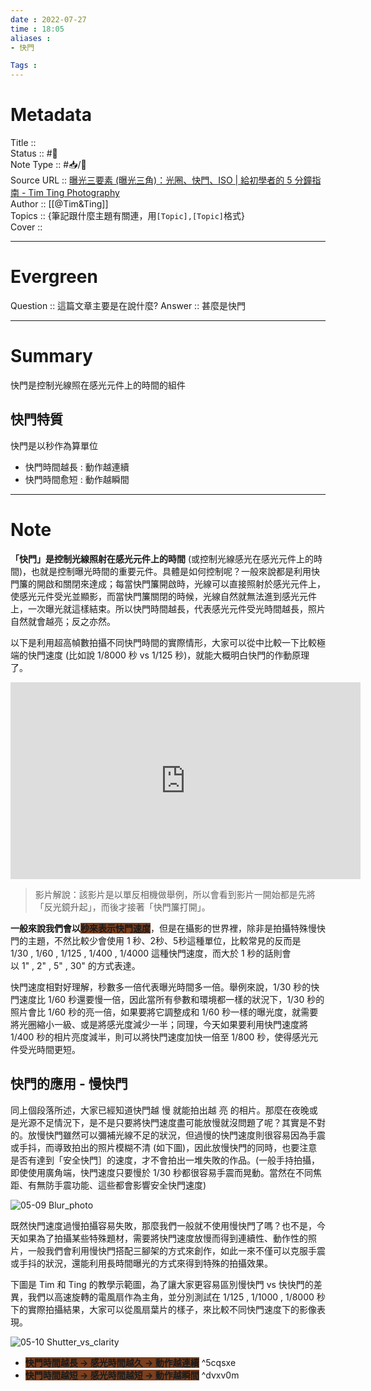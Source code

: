 ```yaml
---
date : 2022-07-27
time : 18:05
aliases :
- 快門

Tags : 
---
```

# Metadata
Title :: <br>
Status :: #🌱 <br>
Note Type :: #📥/📰<br>
Source URL :: [曝光三要素 (曝光三角)：光圈、快門、ISO | 給初學者的 5 分鐘指南 - Tim Ting Photography](https://timtingphotography.com/exposure-triangle/)<br>
Author :: [[@Tim&Ting]]<br>
Topics :: {筆記跟什麼主題有關連，用`[Topic],[Topic]`格式}<br>
Cover ::

---
# Evergreen
Question :: 這篇文章主要是在說什麼?
Answer :: 甚麼是快門

---

# Summary
快門是控制光線照在感光元件上的時間的組件

## 快門特質
快門是以秒作為算單位

- 快門時間越長 : 動作越連續 
- 快門時間愈短 : 動作越瞬間 

---

# Note

**「快門」是控制光線照射在感光元件上的時間** (或控制光線感光在感光元件上的時間)，也就是控制曝光時間的重要元件。具體是如何控制呢？一般來說都是利用快門簾的開啟和關閉來達成；每當快門簾開啟時，光線可以直接照射於感光元件上，使感光元件受光並顯影，而當快門簾關閉的時候，光線自然就無法進到感光元件上，一次曝光就這樣結束。所以快門時間越長，代表感光元件受光時間越長，照片自然就會越亮；反之亦然。

以下是利用超高幀數拍攝不同快門時間的實際情形，大家可以從中比較一下比較極端的快門速度 (比如說 1/8000 秒 vs 1/125 秒)，就能大概明白快門的作動原理了。

<iframe width="560" height="315" src="https://www.youtube.com/embed/mK0dGAu5APA" title="YouTube video player" frameborder="0" allow="accelerometer; autoplay; clipboard-write; encrypted-media; gyroscope; picture-in-picture" allowfullscreen></iframe>

>影片解說：該影片是以單反相機做舉例，所以會看到影片一開始都是先將「反光鏡升起」，而後才接著「快門簾打開」。

**一般來說我們會以<span style="background:#7a3f1f">秒來表示快門速度</span>**，但是在攝影的世界裡，除非是拍攝特殊慢快門的主題，不然比較少會使用 1 秒、2秒、5秒這種單位，比較常見的反而是 1/30 , 1/60 , 1/125 , 1/400 , 1/4000 這種快門速度，而大於 1 秒的話則會以 1" , 2" , 5" , 30" 的方式表達。

快門速度相對好理解，秒數多一倍代表曝光時間多一倍。舉例來說，1/30 秒的快門速度比 1/60 秒還要慢一倍，因此當所有參數和環境都一樣的狀況下，1/30 秒的照片會比 1/60 秒的亮一倍，如果要將它調整成和 1/60 秒一樣的曝光度，就需要將光圈縮小一級、或是將感光度減少一半；同理，今天如果要利用快門速度將 1/400 秒的相片亮度減半，則可以將快門速度加快一倍至 1/800 秒，使得感光元件受光時間更短。

## 快門的應用 - 慢快門

同上個段落所述，大家已經知道快門越 慢 就能拍出越 亮 的相片。那麼在夜晚或是光源不足情況下，是不是只要將快門速度盡可能放慢就沒問題了呢？其實是不對的。放慢快門雖然可以彌補光線不足的狀況，但過慢的快門速度則很容易因為手震或手抖，而導致拍出的照片模糊不清 (如下圖)，因此放慢快門的同時，也要注意是否有達到「安全快門］的速度，才不會拍出一堆失敗的作品。(一般手持拍攝，即使使用廣角端，快門速度只要慢於 1/30 秒都很容易手震而晃動。當然在不同焦距、有無防手震功能、這些都會影響安全快門速度)

![](https://timtingphotography.com/wp-content/uploads/2021/10/05-09-Blur_photo.jpg "05-09 Blur_photo")

既然快門速度過慢拍攝容易失敗，那麼我們一般就不使用慢快門了嗎？也不是，今天如果為了拍攝某些特殊題材，需要將快門速度放慢而得到連續性、動作性的照片，一般我們會利用慢快門搭配三腳架的方式來創作，如此一來不僅可以克服手震或手抖的狀況，還能利用長時間曝光的方式來得到特殊的拍攝效果。

下圖是 Tim 和 Ting 的教學示範圖，為了讓大家更容易區別慢快門 vs 快快門的差異，我們以高速旋轉的電風扇作為主角，並分別測試在 1/125 , 1/1000 , 1/8000 秒下的實際拍攝結果，大家可以從風扇葉片的樣子，來比較不同快門速度下的影像表現。

![](https://timtingphotography.com/wp-content/uploads/2021/10/05-10-Shutter_vs_clarity.jpg "05-10 Shutter_vs_clarity")

-   **<span style="background:#7a3f1f">快門時間越長 → 感光時間越久 → 動作越連續</span>** ^5cqsxe
-   **<span style="background:#7a3f1f">快門時間越短 → 感光時間越短 → 動作越瞬間</span>** ^dvxv0m